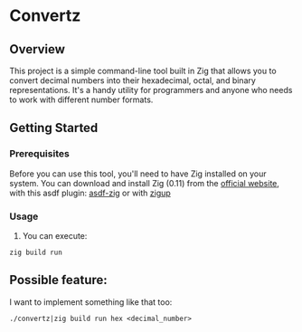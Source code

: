 # Convertz


## Overview
This project is a simple command-line tool built in Zig that allows you to convert decimal numbers into their hexadecimal, 
octal, and binary representations. It's a handy utility for programmers and anyone who needs to work with different number formats.

## Getting Started
### Prerequisites
Before you can use this tool, you'll need to have Zig installed on your system. 
You can download and install Zig (0.11) from the [official website](https://ziglang.org/download/), 
with this asdf plugin: [asdf-zig](https://github.com/asdf-community/asdf-zig.git)
or with [zigup](https://github.com/marler8997/zigup.git)

### Usage
1. You can execute:
```shell
zig build run 
```


## Possible feature:
I want to implement something like that too:
```
./convertz|zig build run hex <decimal_number>
```

